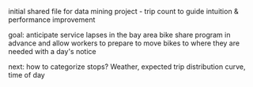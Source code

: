 initial shared file for data mining project - trip count to guide intuition & performance improvement

goal: anticipate service lapses in the bay area bike share program in advance
      and allow workers to prepare to move bikes to where they are needed with
      a day's notice

next:
how to categorize stops? Weather, expected trip distribution curve, time of day


